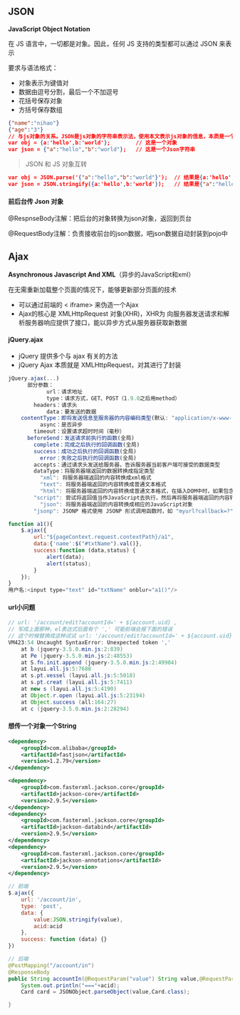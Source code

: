 ## JSON

**JavaScript Object Notation**

在 JS 语言中，一切都是对象。因此，任何 JS 支持的类型都可以通过 JSON 来表示

要求与语法格式：

- 对象表示为键值对
- 数据由逗号分割，最后一个不加逗号
- 花括号保存对象
- 方括号保存数组

~~~json
{"name":"nihao"}
{"age":"3"}
// 与js对象的关系。JSON是js对象的字符串表示法，使用本文表示js对象的信息，本质是一个字符串
var obj = {a:'hello',b:'world'};		// 这是一个对象
var json = {"a":"hello","b":"world"};	// 这是一个Json字符串
~~~

> JSON 和 JS 对象互转

~~~json
var obj = JSON.parse('{"a":"hello","b":"world"}');	// 结果是{a:'hello',b:'world'}
var json = JSON.stringify({a:'hello',b:'world'});	// 结果是{"a":"hello","b":"world"}
~~~

#### 前后台传 Json 对象

@RespnseBody注解：把后台的对象转换为json对象，返回到页台

@RequestBody注解：负责接收前台的json数据，吧json数据自动封装到pojo中

## Ajax

**Asynchronous Javascript And XML**（异步的JavaScript和xml）

在无需重新加载整个页面的情况下，能够更新部分页面的技术

- 可以通过前端的 < iframe>  来伪造一个Ajax
- Ajax的核心是 XMLHttpRequest 对象(XHR)，XHR为 向服务器发送请求和解析服务器响应提供了接口，能以异步方式从服务器获取新数据

#### jQuery.ajax

- jQuery 提供多个与 ajax 有关的方法
- jQuery Ajax 本质就是 XMLHttpRequest，对其进行了封装

~~~js
jQuery.ajax(...)
      部分参数：
            url：请求地址
            type：请求方式，GET、POST（1.9.0之后用method）
        headers：请求头
            data：要发送的数据
    contentType：即将发送信息至服务器的内容编码类型(默认: "application/x-www-form-urlencoded; charset=UTF-8")
          async：是否异步
        timeout：设置请求超时时间（毫秒）
      beforeSend：发送请求前执行的函数(全局)
        complete：完成之后执行的回调函数(全局)
        success：成功之后执行的回调函数(全局)
          error：失败之后执行的回调函数(全局)
        accepts：通过请求头发送给服务器，告诉服务器当前客户端可接受的数据类型
        dataType：将服务器端返回的数据转换成指定类型
          "xml": 将服务器端返回的内容转换成xml格式
          "text": 将服务器端返回的内容转换成普通文本格式
          "html": 将服务器端返回的内容转换成普通文本格式，在插入DOM中时，如果包含JavaScript标签，则会尝试去执行。
        "script": 尝试将返回值当作JavaScript去执行，然后再将服务器端返回的内容转换成普通文本格式
          "json": 将服务器端返回的内容转换成相应的JavaScript对象
        "jsonp": JSONP 格式使用 JSONP 形式调用函数时，如 "myurl?callback=?" jQuery 将自动替换 ? 为正确的函数名，以执行回调函数
~~~

~~~js
function a1(){
    $.ajax({
        url:"${pageContext.request.contextPath}/a1",
        data:{'name':$("#txtName").val()},
        success:function (data,status) {
            alert(data);
            alert(status);
        }
    });
}
用户名:<input type="text" id="txtName" onblur="a1()"/>
~~~

#### url小问题

~~~java
// url: '/account/edit?accountId=' + ${account.uid} ,
// 写成上面那种，el表达式后面有个 ',' 可能前端会报下面的错误
// 这个时候替换成这种试试 url: '/account/edit?accountId=' + ${account.uid} +'',
VM423:54 Uncaught SyntaxError: Unexpected token ','
    at b (jquery-3.5.0.min.js:2:839)
    at Pe (jquery-3.5.0.min.js:2:48553)
    at S.fn.init.append (jquery-3.5.0.min.js:2:49904)
    at layui.all.js:5:7688
    at s.pt.vessel (layui.all.js:5:5018)
    at s.pt.creat (layui.all.js:5:7411)
    at new s (layui.all.js:5:4190)
    at Object.r.open (layui.all.js:5:23194)
    at Object.success (all:164:27)
    at c (jquery-3.5.0.min.js:2:28294)
~~~

#### 想传一个对象一个String

~~~xml
<dependency>
    <groupId>com.alibaba</groupId>
    <artifactId>fastjson</artifactId>
    <version>1.2.79</version>
</dependency>

<dependency>
    <groupId>com.fasterxml.jackson.core</groupId>
    <artifactId>jackson-core</artifactId>
    <version>2.9.5</version>
</dependency>
<dependency>
    <groupId>com.fasterxml.jackson.core</groupId>
    <artifactId>jackson-databind</artifactId>
    <version>2.9.5</version>
</dependency>
<dependency>
    <groupId>com.fasterxml.jackson.core</groupId>
    <artifactId>jackson-annotations</artifactId>
    <version>2.9.5</version>
</dependency>
~~~

~~~js
// 前端
$.ajax({
    url: '/account/in',
    type: 'post',
    data: {
        value:JSON.stringify(value),
        acid:acid
    },
    success: function (data) {}
})
~~~

~~~java
// 后端
@PostMapping("/account/in")
@ResponseBody
public String accountIn(@RequestParam("value") String value,@RequestParam("acid") String acid){
    System.out.println("==="+acid);
    Card card = JSONObject.parseObject(value,Card.class);

}
~~~

